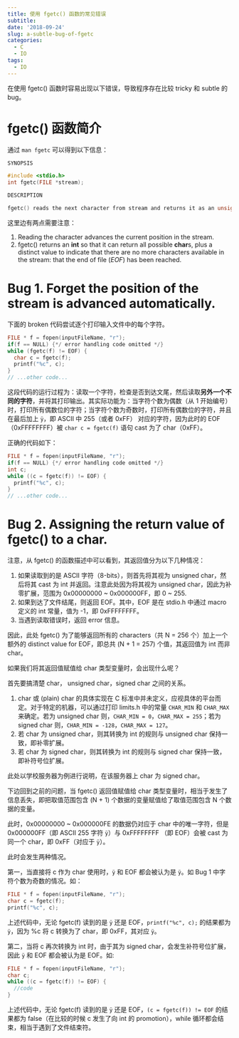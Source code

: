 ```yaml
---
title: 使用 fgetc() 函数的常见错误
subtitle: 
date: '2018-09-24'
slug: a-subtle-bug-of-fgetc
categories:
  - C
  - IO
tags:
  - IO
---
```


在使用 fgetc() 函数时容易出现以下错误，导致程序存在比较 tricky 和 subtle 的 bug。

# fgetc() 函数简介

通过 `man fgetc` 可以得到以下信息：

```C
SYNOPSIS

#include <stdio.h>
int fgetc(FILE *stream);

DESCRIPTION

fgetc() reads the next character from stream and returns it as an unsigned char cast to an int, or EOF on end of file or error.
```

这里边有两点需要注意：

1. Reading the character advances the current position in the stream.
2. fgetc() returns an **int** so that it can return all possible **char**s, plus a distinct value to indicate that there are no more characters available in the stream: that the end of file (*EOF*) has been reached.

# Bug 1. Forget the position of the stream is advanced automatically.

下面的 broken 代码尝试逐个打印输入文件中的每个字符。

```C
FILE * f = fopen(inputFileName, "r");
if(f == NULL) {*/ error handling code omitted */}
while (fgetc(f) != EOF) {
  char c = fgetc(f);
  printf("%c", c);
}
// ...other code...
```

这段代码的运行过程为：读取一个字符，检查是否到达文尾，然后读取**另外一个不同的字符**，并将其打印输出。其实际功能为：当字符个数为偶数（从 1 开始编号）时，打印所有偶数位的字符；当字符个数为奇数时，打印所有偶数位的字符，并且在最后加上 `ÿ`，即 ASCII 中 255（或者 0xFF） 对应的字符，因为此时的 EOF（0xFFFFFFFF）被 `char c = fgetc(f)` 语句 cast 为了 char（0xFF）。

正确的代码如下：

```C
FILE * f = fopen(inputFileName, "r");
if(f == NULL) {*/ error handling code omitted */}
int c;
while ((c = fgetc(f)) != EOF) {
  printf("%c", c);
}
// ...other code...
```

# Bug 2. Assigning the return value of fgetc() to a char.
注意，从 fgetc() 的函数描述中可以看到，其返回值分为以下几种情况：

1. 如果读取到的是 ASCII 字符（8-bits），则首先将其视为 unsigned char，然后将其 cast 为 int 并返回。注意此处因为将其视为 unsigned char，因此为补零扩展，范围为 0x00000000 ~ 0x000000FF，即 0 ~ 255.
2. 如果到达了文件结尾，则返回 EOF。其中，EOF 是在 stdio.h 中通过 macro 定义的 int 常量，值为 -1，即 0xFFFFFFFF。
3. 当遇到读取错误时，返回 error 信息。

因此，此处 fgetc() 为了能够返回所有的 characters（共 N = 256 个）加上一个额外的 distinct value for EOF，即总共 (N + 1 = 257) 个值，其返回值为 int 而非 char。

如果我们将其返回值赋值给 char 类型变量时，会出现什么呢？

首先要搞清楚 char， unsigned char，signed char 之间的关系。

1. char 或 (plain) char 的具体实现在 C 标准中并未定义，应视具体的平台而定。对于特定的机器，可以通过打印 limits.h 中的常量 `CHAR_MIN` 和 `CHAR_MAX` 来确定。若为 unsigned char 则，`CHAR_MIN = 0`，`CHAR_MAX = 255`；若为 signed char 则，`CHAR_MIN = -128`，`CHAR_MAX = 127`。
2. 若 char 为 unsigned char，则其转换为 int 的规则与 unsigned char 保持一致，即补零扩展。
3. 若 char 为 signed char，则其转换为 int 的规则与 signed char 保持一致，即补符号位扩展。

此处以学校服务器为例进行说明，在该服务器上 char 为 signed char。

下边回到之前的问题，当 fgetc() 返回值赋值给 char 类型变量时，相当于发生了信息丢失，即把取值范围包含 (N + 1) 个数据的变量赋值给了取值范围包含 N 个数据的变量。

此时，0x00000000 ~ 0x000000FE 的数据仍对应于 char 中的唯一字符，但是 0x000000FF（即 ASCII 255 字符 `ÿ`）与 0xFFFFFFFF （即 EOF）会被 cast 为同一个 char，即 0xFF（对应于 `ÿ`）。

此时会发生两种情况。

第一，当直接将 c 作为 char 使用时，`ÿ` 和 EOF 都会被认为是 `ÿ`。如 Bug 1 中字符个数为奇数的情况。如：

```C
FILE * f = fopen(inputFileName, "r");
char c = fgetc(f);
printf("%c", c);
```

上述代码中，无论 fgetc(f) 读到的是 `ÿ` 还是 EOF，`printf("%c", c);` 的结果都为 `ÿ`，因为 %c 将 c 转换为了 char，即 0xFF，其对应 `ÿ`。

第二，当将 c 再次转换为 int 时，由于其为 signed char，会发生补符号位扩展，因此 `ÿ` 和 EOF 都会被认为是 EOF。如:

```C
FILE * f = fopen(inputFileName, "r");
char c;
while ((c = fgetc(f)) != EOF) {
  //code
}
```

上述代码中，无论 fgetc(f) 读到的是 `ÿ` 还是 EOF，`(c = fgetc(f)) != EOF` 的结果都为 false（在比较的时候 c 发生了向 int 的 promotion），while 循环都会结束，相当于遇到了文件结束符。
